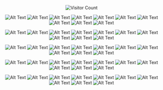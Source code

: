 <div align="center">
  
![Visitor Count](https://profile-counter.glitch.me/kubajagiello/count.svg)

</div>


<div align="center">

![Alt Text](https://cdn.betterttv.net/emote/5fd79b2222274a347e6b459c/2x)
![Alt Text](https://cdn.betterttv.net/emote/5fd79b2222274a347e6b459c/2x)
![Alt Text](https://cdn.betterttv.net/emote/5fd79b2222274a347e6b459c/2x)
![Alt Text](https://cdn.betterttv.net/emote/5fd79b2222274a347e6b459c/2x)
![Alt Text](https://cdn.betterttv.net/emote/5fd79b2222274a347e6b459c/2x)
![Alt Text](https://cdn.betterttv.net/emote/5fd79b2222274a347e6b459c/2x)
![Alt Text](https://cdn.betterttv.net/emote/5fd79b2222274a347e6b459c/2x)
![Alt Text](https://cdn.betterttv.net/emote/5fd79b2222274a347e6b459c/2x)
![Alt Text](https://cdn.betterttv.net/emote/5fd79b2222274a347e6b459c/2x)
![Alt Text](https://cdn.betterttv.net/emote/5fd79b2222274a347e6b459c/2x)

</div>

<div align="center">

![Alt Text](https://cdn.betterttv.net/emote/5b6c5efadd8fb0185163bd4f/2x)
![Alt Text](https://cdn.betterttv.net/emote/5b6c5efadd8fb0185163bd4f/2x)
![Alt Text](https://cdn.betterttv.net/emote/5b6c5efadd8fb0185163bd4f/2x)
![Alt Text](https://cdn.betterttv.net/emote/5b6c5efadd8fb0185163bd4f/2x)
![Alt Text](https://cdn.betterttv.net/emote/5b6c5efadd8fb0185163bd4f/2x)
![Alt Text](https://cdn.betterttv.net/emote/5b6c5efadd8fb0185163bd4f/2x)
![Alt Text](https://cdn.betterttv.net/emote/5b6c5efadd8fb0185163bd4f/2x)
![Alt Text](https://cdn.betterttv.net/emote/5b6c5efadd8fb0185163bd4f/2x)
![Alt Text](https://cdn.betterttv.net/emote/5b6c5efadd8fb0185163bd4f/2x)
![Alt Text](https://cdn.betterttv.net/emote/5b6c5efadd8fb0185163bd4f/2x)
</div>

<div align="center">

![Alt Text](https://cdn.betterttv.net/emote/5a6edb51f730010d194bdd46/2x)
![Alt Text](https://cdn.betterttv.net/emote/5a6edb51f730010d194bdd46/2x)
![Alt Text](https://cdn.betterttv.net/emote/5a6edb51f730010d194bdd46/2x)
![Alt Text](https://cdn.betterttv.net/emote/5a6edb51f730010d194bdd46/2x)
![Alt Text](https://cdn.betterttv.net/emote/5a6edb51f730010d194bdd46/2x)
![Alt Text](https://cdn.betterttv.net/emote/5a6edb51f730010d194bdd46/2x)
![Alt Text](https://cdn.betterttv.net/emote/5a6edb51f730010d194bdd46/2x)
![Alt Text](https://cdn.betterttv.net/emote/5a6edb51f730010d194bdd46/2x)
![Alt Text](https://cdn.betterttv.net/emote/5a6edb51f730010d194bdd46/2x)
![Alt Text](https://cdn.betterttv.net/emote/5a6edb51f730010d194bdd46/2x)


</div>

<div align="center">

![Alt Text](https://cdn.betterttv.net/emote/610296c12d1eba5400d23bd3/2x)
![Alt Text](https://cdn.betterttv.net/emote/610296c12d1eba5400d23bd3/2x)
![Alt Text](https://cdn.betterttv.net/emote/610296c12d1eba5400d23bd3/2x)
![Alt Text](https://cdn.betterttv.net/emote/610296c12d1eba5400d23bd3/2x)
![Alt Text](https://cdn.betterttv.net/emote/610296c12d1eba5400d23bd3/2x)
![Alt Text](https://cdn.betterttv.net/emote/610296c12d1eba5400d23bd3/2x)
![Alt Text](https://cdn.betterttv.net/emote/610296c12d1eba5400d23bd3/2x)
![Alt Text](https://cdn.betterttv.net/emote/610296c12d1eba5400d23bd3/2x)
![Alt Text](https://cdn.betterttv.net/emote/610296c12d1eba5400d23bd3/2x)
![Alt Text](https://cdn.betterttv.net/emote/610296c12d1eba5400d23bd3/2x)

</div>

<div align="center">

![Alt Text](https://cdn.betterttv.net/emote/5ffccc42465444316bf5ff55/2x)
![Alt Text](https://cdn.betterttv.net/emote/5ffccc42465444316bf5ff55/2x)
![Alt Text](https://cdn.betterttv.net/emote/5ffccc42465444316bf5ff55/2x)
![Alt Text](https://cdn.betterttv.net/emote/5ffccc42465444316bf5ff55/2x)
![Alt Text](https://cdn.betterttv.net/emote/5ffccc42465444316bf5ff55/2x)
![Alt Text](https://cdn.betterttv.net/emote/5ffccc42465444316bf5ff55/2x)
![Alt Text](https://cdn.betterttv.net/emote/5ffccc42465444316bf5ff55/2x)
![Alt Text](https://cdn.betterttv.net/emote/5ffccc42465444316bf5ff55/2x)
![Alt Text](https://cdn.betterttv.net/emote/5ffccc42465444316bf5ff55/2x)
![Alt Text](https://cdn.betterttv.net/emote/5ffccc42465444316bf5ff55/2x)


</div>
